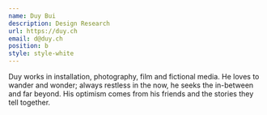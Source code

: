 ```yaml
---
name: Duy Bui
description: Design Research
url: https://duy.ch
email: d@duy.ch
position: b
style: style-white
---
```

Duy works in installation, photography, film and fictional media. He loves to wander and wonder; always restless in the now, he seeks the in-between and far beyond. His optimism comes from his friends and the stories they tell together.
